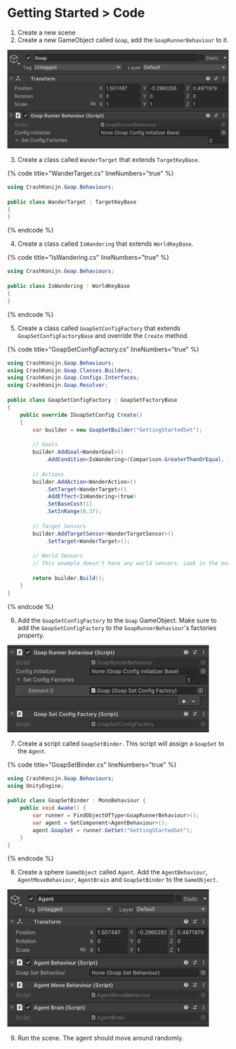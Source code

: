 ﻿# Getting Started > Code

1. Create a new scene
2. Create a new GameObject called `Goap`, add the `GoapRunnerBehaviour` to it.

![Goap Runner Behaviour](../images/getting_started_goap_runner.png)

3. Create a class called `WanderTarget` that extends `TargetKeyBase`.

{% code title="WanderTarget.cs" lineNumbers="true" %}
```csharp
using CrashKonijn.Goap.Behaviours;

public class WanderTarget : TargetKeyBase
{
}
```
{% endcode %}

4. Create a class called `IsWandering` that extends `WorldKeyBase`.

{% code title="IsWandering.cs" lineNumbers="true" %}
```csharp
using CrashKonijn.Goap.Behaviours;

public class IsWandering : WorldKeyBase
{
}
```
{% endcode %}

5. Create a class called `GoapSetConfigFactory` that extends `GoapSetConfigFactoryBase` and override the `Create` method.

{% code title="GoapSetConfigFactory.cs" lineNumbers="true" %}
```csharp
using CrashKonijn.Goap.Behaviours;
using CrashKonijn.Goap.Classes.Builders;
using CrashKonijn.Goap.Configs.Interfaces;
using CrashKonijn.Goap.Resolver;

public class GoapSetConfigFactory : GoapSetFactoryBase
{
    public override IGoapSetConfig Create()
    {
        var builder = new GoapSetBuilder("GettingStartedSet");
        
        // Goals
        builder.AddGoal<WanderGoal>()
            .AddCondition<IsWandering>(Comparison.GreaterThanOrEqual, 1);

        // Actions
        builder.AddAction<WanderAction>()
            .SetTarget<WanderTarget>()
            .AddEffect<IsWandering>(true)
            .SetBaseCost(1)
            .SetInRange(0.3f);

        // Target Sensors
        builder.AddTargetSensor<WanderTargetSensor>()
            .SetTarget<WanderTarget>();

        // World Sensors
        // This example doesn't have any world sensors. Look in the examples for more information on how to use them.

        return builder.Build();
    }
}
```
{% endcode %}

6. Add the `GoapSetConfigFactory` to the `Goap` GameObject. Make sure to add the `GoapSetConfigFactory` to the `GoapRunnerBehaviour`'s factories property.

![Goap Runner](../images/getting_started_goap_runner_01.png)

7. Create a script called `GoapSetBinder`. This script will assign a `GoapSet` to the `Agent`.

{% code title="GoapSetBinder.cs" lineNumbers="true" %}
```csharp
using CrashKonijn.Goap.Behaviours;
using UnityEngine;

public class GoapSetBinder : MonoBehaviour {
    public void Awake() {
        var runner = FindObjectOfType<GoapRunnerBehaviour>();
        var agent = GetComponent<AgentBehaviour>();
        agent.GoapSet = runner.GetSet("GettingStartedSet");
    }
}
```
{% endcode %}

8. Create a sphere `GameObject` called `Agent`. Add the `AgentBehaviour`, `AgentMoveBehaviour`, `AgentBrain` and `GoapSetBinder` to the `GameObject`.

![Agent](../images/getting_started_agent.png)

9. Run the scene. The agent should move around randomly.